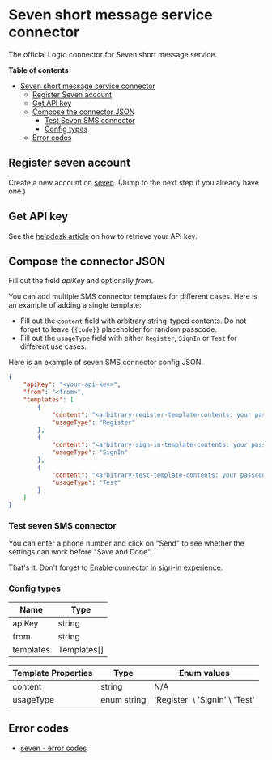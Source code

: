 # Seven short message service connector

The official Logto connector for Seven short message service.

**Table of contents**

- [Seven short message service connector](#seven-short-message-service-connector)
  - [Register Seven account](#register-seven-account)
  - [Get API key](#get-api-key)
  - [Compose the connector JSON](#compose-the-connector-json)
    - [Test Seven SMS connector](#test-seven-sms-connector)
    - [Config types](#config-types)
  - [Error codes](#error-codes)

## Register seven account

Create a new account on [seven](https://www.seven.io). (Jump to the next step if you already have one.)

## Get API key

See the [helpdesk article](https://help.sms77.io/en/api-key-access) on how to retrieve your API key.

## Compose the connector JSON

Fill out the field _apiKey_ and optionally _from_.

You can add multiple SMS connector templates for different cases. Here is an example of adding a single template:

- Fill out the `content` field with arbitrary string-typed contents. Do not forget to leave `{{code}}` placeholder for random passcode.
- Fill out the `usageType` field with either `Register`, `SignIn` or `Test` for different use cases.

Here is an example of seven SMS connector config JSON.

```json
{
    "apiKey": "<your-api-key>",
    "from": "<from>",
    "templates": [
        {
            "content": "<arbitrary-register-template-contents: your passcode is {{code}}>",
            "usageType": "Register"
        },
        {
            "content": "<arbitrary-sign-in-template-contents: your passcode is {{code}}>",
            "usageType": "SignIn"
        },
        {
            "content": "<arbitrary-test-template-contents: your passcode is {{code}}>",
            "usageType": "Test"
        }
    ]
}
```

### Test seven SMS connector

You can enter a phone number and click on "Send" to see whether the settings can work before "Save and Done".

That's it. Don't forget to [Enable connector in sign-in experience](https://docs.logto.io/docs/tutorials/get-started/enable-passcode-sign-in/#enable-connector-in-sign-in-experience).

### Config types

| Name      | Type        |
|-----------|-------------|
| apiKey    | string      |
| from      | string      |
| templates | Templates[] |

| Template Properties | Type        | Enum values                     |
|---------------------|-------------|---------------------------------|
| content             | string      | N/A                             |
| usageType           | enum string | 'Register' \ 'SignIn' \ 'Test' |

## Error codes

- [seven - error codes](https://www.sms77.io/en/docs/gateway/http-api/sms-dispatch/#return)
